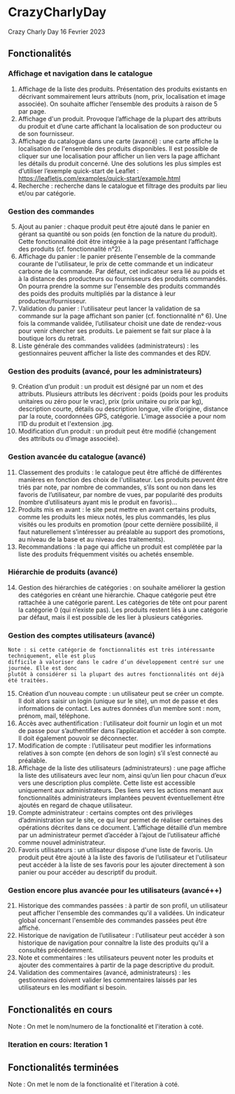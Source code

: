 # CrazyCharlyDay
Crazy Charly Day 16 Fevrier 2023
## Fonctionalités
### Affichage et navigation dans le catalogue
1. Affichage de la liste des produits. Présentation des produits existants en décrivant
   sommairement leurs attributs (nom, prix, localisation et image associée). On souhaite
   afficher l’ensemble des produits à raison de 5 par page.
2. Affichage d'un produit. Provoque l’affichage de la plupart des attributs du produit et d’une
   carte affichant la localisation de son producteur ou de son fournisseur.
3. Affichage du catalogue dans une carte (avancé) : une carte affiche la localisation de
   l'ensemble des produits disponibles. Il est possible de cliquer sur une localisation pour
   afficher un lien vers la page affichant les détails du produit concerné. Une des solutions les
   plus simples est d’utiliser l’exemple quick-start de Leaflet :
   https://leafletjs.com/examples/quick-start/example.html
4. Recherche : recherche dans le catalogue et filtrage des produits par lieu et/ou par
   catégorie.
### Gestion des commandes
5. Ajout au panier : chaque produit peut être ajouté dans le panier en gérant sa quantité ou
   son poids (en fonction de la nature du produit). Cette fonctionnalité doit être intégrée à la
   page présentant l’affichage des produits (cf. fonctionnalité n°2).
6. Affichage du panier : le panier présente l'ensemble de la commande courante de
   l'utilisateur, le prix de cette commande et un indicateur carbone de la commande. Par défaut,
   cet indicateur sera lié au poids et à la distance des producteurs ou fournisseurs des produits
   commandés. On pourra prendre la somme sur l'ensemble des produits commandés des
   poids des produits multipliés par la distance à leur producteur/fournisseur.
7. Validation du panier : l'utilisateur peut lancer la validation de sa commande sur la page
   affichant son panier (cf. fonctionnalité n° 6). Une fois la commande validée, l’utilisateur
   choisit une date de rendez-vous pour venir chercher ses produits. Le paiement se fait sur
   place à la boutique lors du retrait.
8. Liste générale des commandes validées (administrateurs) : les gestionnaires peuvent
   afficher la liste des commandes et des RDV.

### Gestion des produits (avancé, pour les administrateurs)
9. Création d’un produit : un produit est désigné par un nom et des attributs. Plusieurs
   attributs les décrivent : poids (poids pour les produits unitaires ou zéro pour le vrac), prix
   (prix unitaire ou prix par kg), description courte, détails ou description longue, ville d’origine,
   distance par la route, coordonnées GPS, catégorie. L’image associée a pour nom l’ID du
   produit et l'extension .jpg.
10. Modification d’un produit : un produit peut être modifié (changement des attributs ou
    d’image associée).
### Gestion avancée du catalogue (avancé)
11. Classement des produits : le catalogue peut être affiché de différentes manières en
    fonction des choix de l'utilisateur. Les produits peuvent être triés par note, par nombre de
    commandes, s’ils sont ou non dans les favoris de l’utilisateur, par nombre de vues, par
    popularité des produits (nombre d’utilisateurs ayant mis le produit en favoris)...
12. Produits mis en avant : le site peut mettre en avant certains produits, comme les produits
    les mieux notés, les plus commandés, les plus visités ou les produits en promotion (pour
    cette dernière possibilité, il faut naturellement s’intéresser au préalable au support des
    promotions, au niveau de la base et au niveau des traitements).
13. Recommandations : la page qui affiche un produit est complétée par la liste des produits
    fréquemment visités ou achetés ensemble. 
### Hiérarchie de produits (avancé)
14. Gestion des hiérarchies de catégories : on souhaite améliorer la gestion des catégories
    en créant une hiérarchie. Chaque catégorie peut être rattachée à une catégorie parent. Les
    catégories de tête ont pour parent la catégorie 0 (qui n’existe pas). Les produits restent liés
    à une catégorie par défaut, mais il est possible de les lier à plusieurs catégories.
### Gestion des comptes utilisateurs (avancé)
    Note : si cette catégorie de fonctionnalités est très intéressante techniquement, elle est plus
    difficile à valoriser dans le cadre d’un développement centré sur une journée. Elle est donc
    plutôt à considérer si la plupart des autres fonctionnalités ont déjà été traitées.
15. Création d’un nouveau compte : un utilisateur peut se créer un compte. Il doit alors saisir
    un login (unique sur le site), un mot de passe et des informations de contact. Les autres
    données d’un membre sont : nom, prénom, mail, téléphone.
16. Accès avec authentification : l’utilisateur doit fournir un login et un mot de passe pour
    s’authentifier dans l’application et accéder à son compte. Il doit également pouvoir se
    déconnecter.
17. Modification de compte : l’utilisateur peut modifier les informations relatives à son
    compte (en dehors de son login) s’il s’est connecté au préalable.
18. Affichage de la liste des utilisateurs (administrateurs) : une page affiche la liste des
    utilisateurs avec leur nom, ainsi qu’un lien pour chacun d’eux vers une description plus
    complète. Cette liste est accessible uniquement aux administrateurs. Des liens vers les
    actions menant aux fonctionnalités administrateurs implantées peuvent éventuellement être
    ajoutés en regard de chaque utilisateur.
19. Compte administrateur : certains comptes ont des privilèges d’administration sur le site,
    ce qui leur permet de réaliser certaines des opérations décrites dans ce document.
    L’affichage détaillé d’un membre par un administrateur permet d’accéder à l’ajout de
    l’utilisateur affiché comme nouvel administrateur.
20. Favoris utilisateurs : un utilisateur dispose d'une liste de favoris. Un produit peut être
    ajouté à la liste des favoris de l’utilisateur et l'utilisateur peut accéder à la liste de ses favoris
    pour les ajouter directement à son panier ou pour accéder au descriptif du produit.
### Gestion encore plus avancée pour les utilisateurs (avancé++)
21. Historique des commandes passées : à partir de son profil, un utilisateur peut afficher
    l'ensemble des commandes qu'il a validées. Un indicateur global concernant l'ensemble des
    commandes passées peut être affiché.
22. Historique de navigation de l’utilisateur : l'utilisateur peut accéder à son historique de
    navigation pour connaître la liste des produits qu'il a consultés précédemment.
23. Note et commentaires : les utilisateurs peuvent noter les produits et ajouter des
    commentaires à partir de la page descriptive du produit.
24. Validation des commentaires (avancé, administrateurs) : les gestionnaires doivent valider
    les commentaires laissés par les utilisateurs en les modifiant si besoin.


## Fonctionalités en cours 
Note : On met le nom/numero de la fonctionalité et l'iteration à coté.
### Iteration en cours: Iteration 1


## Fonctionalités terminées
Note : On met le nom de la fonctionalité et l'iteration à coté.
